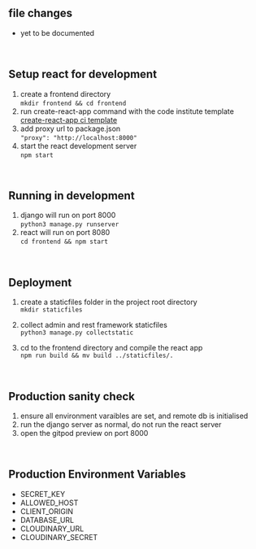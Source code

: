 ## file changes
- yet to be documented


<br/>

## Setup react for development
1. create a frontend directory  
`mkdir frontend && cd frontend`
2. run create-react-app command with the code institute template  
[create-react-app ci template](https://github.com/Code-Institute-Org/cra-template-moments)
3. add proxy url to package.json  
`"proxy": "http://localhost:8000"`
4. start the react development server  
`npm start`

<br/>

## Running in development
1. django will run on port 8000  
`python3 manage.py runserver`
2. react will run on port 8080  
`cd frontend && npm start`

<br/>

## Deployment

1. create a staticfiles folder in the project root directory  
`mkdir staticfiles`

2. collect admin and rest framework staticfiles  
`python3 manage.py collectstatic`

3. cd to the frontend directory and compile the react app  
`npm run build && mv build ../staticfiles/.`
 
<br/>

## Production sanity check
1. ensure all environment varaibles are set, and remote db is initialised
2. run the django server as normal, do not run the react server
3. open the gitpod preview on port 8000

<br/>

## Production Environment Variables

- SECRET_KEY
- ALLOWED_HOST
- CLIENT_ORIGIN
- DATABASE_URL
- CLOUDINARY_URL
- CLOUDINARY_SECRET
